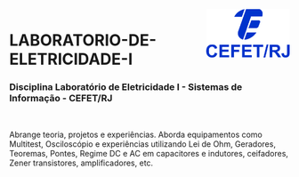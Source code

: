 <img src="cefet-logo1.png" align="right" width="150">

# LABORATORIO-DE-ELETRICIDADE-I
 
<h3>Disciplina Laboratório de Eletricidade I - Sistemas de Informação - CEFET/RJ</h3>
<br>

Abrange teoria, projetos e experiências. Aborda equipamentos como Multitest, Osciloscópio e experiências utilizando Lei de Ohm, Geradores, Teoremas, Pontes, Regime DC e AC em capacitores e indutores, ceifadores, Zener transistores, amplificadores, etc.